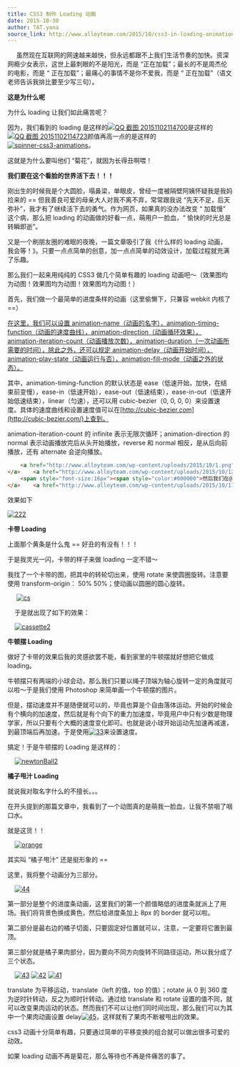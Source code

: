 ```yaml
---
title: CSS3 制作 Loading 动画
date: 2015-10-30
author: TAT.yana
source_link: http://www.alloyteam.com/2015/10/css3-in-loading-animation/
---
```


<!-- {% raw %} - for jekyll -->

     虽然现在互联网的网速越来越快，但永远都跟不上我们生活节奏的加快。资深网瘾少女表示，这世上最刺眼的不是阳光，而是 “正在加载”；最长的不是周杰伦的电影，而是 “ 正在加载”；最痛心的事情不是你不爱我，而是 “ 正在加载”（语文老师告诉我排比要至少写三句）。

**这是为什么呢**

为什么 loading 让我们如此痛苦呢？

因为，我们看到的 loading 是这样的[![QQ 截图 20151102114700](http://www.alloyteam.com/wp-content/uploads/2015/10/QQ截图20151102114700.png)](http://www.alloyteam.com/wp-content/uploads/2015/10/QQ截图20151102114700.png)是这样的[![QQ 截图 20151102114723](http://www.alloyteam.com/wp-content/uploads/2015/10/QQ截图20151102114723.png)](http://www.alloyteam.com/wp-content/uploads/2015/10/QQ截图20151102114723.png)颜值再高一点的是这样的[![spinner-css3-animations](http://www.alloyteam.com/wp-content/uploads/2015/10/spinner-css3-animations.png)](http://www.alloyteam.com/wp-content/uploads/2015/10/spinner-css3-animations.png)。

这就是为什么要叫他们 “菊花”，就因为长得丑啊喂！

**我们要在这个看脸的世界活下去！！！**

 刚出生的时候我是个大圆脸，塌鼻梁，单眼皮，曾经一度被隔壁阿姨怀疑我是我妈捡来的 == 但我善良可爱的母亲大人对我不离不弃，常常跟我说 “先天不足，后天弥补”，我才有了继续活下去的勇气。作为网页，如果真的没办法改变 “ 加载慢” 这个病，那么把 loading 的动画做的好看一点，萌用户一脸血，“ 愉快的时光总是转瞬即逝”。

 又是一个刷朋友圈的难眠的夜晚，一篇文章吸引了我《什么样的 loading 动画，我会等！》。只要一点点简单的创意，加一点点简单的动效设计，加载过程就充满了乐趣。

 那么我们一起来用纯纯的 CSS3 做几个简单有趣的 loading 动画吧～（效果图均为动图！效果图均为动图！效果图均为动图！）

 首先，我们做一个最简单的进度条样的动画（这里偷懒下，只兼容 webkit 内核了 ==）

 [在这里，我们可以设置 animation-name（动画的名字），animation-timing-function（动画的速度曲线），animation-direction（动画循环效果），animation-iteration-count（动画播放次数），animation-duration（一次动画所需要的时间），除此之外，还可以规定 animation-delay（动画开始时间），animation-play-state（动画运行与否），animation-fill-mode（动画之外的状态）。](http://www.alloyteam.com/wp-content/uploads/2015/10/1.png)

 其中，animation-timing-function 的默认状态是 ease（低速开始，加快，在结束前变慢），ease-in（低速开始），ease-out（低速结束），ease-in-out（低速开始低速结束），linear（匀速），还可以用 cubic-bezier（0, 0, 0, 0）来设置速度。具体的速度曲线和设置速度值可以在[http://cubic-bezier.com](http://cubic-bezier.com/)上查到。

 animation-iteration-count 的 infinite 表示无限次循环；animation-direction 的 normal 表示动画播放完后从头开始播放，reverse 和 normal 相反，是从后向前播放，还有 alternate 会逆向播放。

```html
    <a href="http://www.alloyteam.com/wp-content/uploads/2015/10/1.png"><img alt="1" class="alignnone size-medium wp-image-8625" src="http://www.alloyteam.com/wp-content/uploads/2015/10/1-300x86.png" style="height:115px; width:400px" />
</a>    <a href="http://www.alloyteam.com/wp-content/uploads/2015/10/12.png"><img alt="12" class="alignnone size-medium wp-image-8623" src="http://www.alloyteam.com/wp-content/uploads/2015/10/12-300x267.png" style="height:356px; width:400px" />
    <span style="font-size:16px"><span style="color:#000000">然后我们在@keyframes中规定动画效果，由于是直线进行，所以只有开始和结束两个状态就OK了。</span></span>
</a>    <a href="http://www.alloyteam.com/wp-content/uploads/2015/10/111.png"><img alt="11" class="alignnone size-medium wp-image-8631" src="http://www.alloyteam.com/wp-content/uploads/2015/10/111-300x162.png" style="height:162px; width:300px" /></a>
```

 效果如下

[![222](http://www.alloyteam.com/wp-content/uploads/2015/10/222-300x103.gif)](http://www.alloyteam.com/wp-content/uploads/2015/10/222.gif)

**卡带 Loading**

 上面那个黄条是什么鬼 == 好丑的有没有！！！

 于是我灵光一闪，卡带的样子来做 loading 一定不错～

 我找了一个卡带的图，把其中的转轮切出来，使用 rotate 来使圆圈旋转。注意要使用 transform-origin： 50% 50%；使动画以圆圈的圆心旋转。

     [![cs](http://www.alloyteam.com/wp-content/uploads/2015/10/cs-300x206.png)](http://www.alloyteam.com/wp-content/uploads/2015/10/cs.png)

    于是就出现了如下的效果：

    [![cassette2](http://www.alloyteam.com/wp-content/uploads/2015/10/cassette2-300x148.gif)](http://www.alloyteam.com/wp-content/uploads/2015/10/cassette2.gif)

**牛顿摆 Loading**

 做好了卡带的效果后我的灵感欲罢不能，看到家里的牛顿摆就好想把它做成 loading。

 牛顿摆只有两端的小球会动，那么我们只要以绳子顶端为轴心旋转一定的角度就可以啦～于是我们使用 Photoshop 来简单画一个牛顿摆的图片。

 但是，摆动速度并不是随便就可以的，毕竟也算是个自由落体运动。开始的时候会有个横向的加速度，然后就是有个向下的重力加速度，毕竟用户中只有少数是物理学家，所以只要有个大概的速度变化即可。也就是说小球开始运动先加速再减速，到最顶端后再加速。于是使用[![33](http://www.alloyteam.com/wp-content/uploads/2015/10/33-300x24.png)](http://www.alloyteam.com/wp-content/uploads/2015/10/33.png)来设置速度。

 搞定！于是牛顿摆的 Loading 是这样的：

    [![newtonBall2](http://www.alloyteam.com/wp-content/uploads/2015/10/newtonBall2-300x148.gif)](http://www.alloyteam.com/wp-content/uploads/2015/10/newtonBall2.gif)

**橘子甩汁 Loading**

 就说我对取名字什么的不擅长。。。

 在开头提到的那篇文章中，我看到了一个动图真的是萌我一脸血，让我不禁咽了咽口水。

 就是这货！！

    [![orange](http://www.alloyteam.com/wp-content/uploads/2015/10/orange-300x130.gif)](http://www.alloyteam.com/wp-content/uploads/2015/10/orange.gif) 

 其实叫 “橘子甩汁” 还是挺形象的 ==

 这里，我将整个动画分为三部分。

    [![44](http://www.alloyteam.com/wp-content/uploads/2015/10/44-300x158.png)](http://www.alloyteam.com/wp-content/uploads/2015/10/44.png)

 第一部分是整个的进度条动画，这里我们的第一个颜值略低的进度条就派上了用场。我们将背景色换成黄色，然后给进度条加上 8px 的 border 就可以啦。

 第二部分是最右边的橘子切面，只要固定好位置就可以，注意，一定要将它置到最顶。

 第三部分就是橘子果肉部分，因为要向不同方向旋转不同路径运动，所以我分成了三个状态。

    [![43](http://www.alloyteam.com/wp-content/uploads/2015/10/43-300x119.png)](http://www.alloyteam.com/wp-content/uploads/2015/10/43.png) [![42](http://www.alloyteam.com/wp-content/uploads/2015/10/42-300x119.png)](http://www.alloyteam.com/wp-content/uploads/2015/10/42.png) [![41](http://www.alloyteam.com/wp-content/uploads/2015/10/41-300x169.png)](http://www.alloyteam.com/wp-content/uploads/2015/10/41.png)

 translate 为平移运动，translate（left 的值，top 的值）；rotate 从 0 到 360 度为逆时针转动，反之为顺时针转动。通过给 translate 和 rotate 设置的值不同，就可以改变果肉运动的状态。然而我们不可以让他们同时间出现，那么我们可以为其中一个果肉动画设置 delay[![45](http://www.alloyteam.com/wp-content/uploads/2015/10/45-300x58.png)](http://www.alloyteam.com/wp-content/uploads/2015/10/45.png)，这样就有了果肉不断被甩出的效果。

 css3 动画十分简单有趣，只要通过简单的平移变换的组合就可以做出很多可爱的动效。

 如果 loading 动画不再是菊花，那么等待也不再是件痛苦的事了。

<!-- {% endraw %} - for jekyll -->